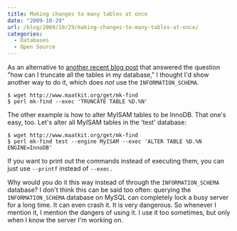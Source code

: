 ```yaml
---
title: Making changes to many tables at once
date: "2009-10-29"
url: /blog/2009/10/29/making-changes-to-many-tables-at-once/
categories:
  - Databases
  - Open Source
---
```

As an alternative to [another recent blog post](http://blogs.sun.com/trentlloyd/entry/making_changes_to_all_tables) that answered the question "how can I truncate all the tables in my database," I thought I'd show another way to do it, which does *not* use the `INFORMATION_SCHEMA`.

```
$ wget http://www.maatkit.org/get/mk-find
$ perl mk-find --exec 'TRUNCATE TABLE %D.%N'
```

The other example is how to alter MyISAM tables to be InnoDB. That one's easy, too. Let's alter all MyISAM tables in the 'test' database:

```
$ wget http://www.maatkit.org/get/mk-find
$ perl mk-find test --engine MyISAM --exec 'ALTER TABLE %D.%N ENGINE=InnoDB'
```

If you want to print out the commands instead of executing them, you can just use `--printf` instead of `--exec.`

Why would you do it this way instead of through the `INFORMATION_SCHEMA` database? I don't think this can be said too often: querying the `INFORMATION_SCHEMA` database on MySQL can completely lock a busy server for a long time. It can even crash it. It is very dangerous. So whenever I mention it, I mention the dangers of using it. I use it too sometimes, but only when I know the server I'm working on.


